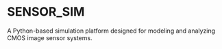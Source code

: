 # SENSOR_SIM
A Python-based simulation platform designed for modeling and analyzing CMOS image sensor systems.
